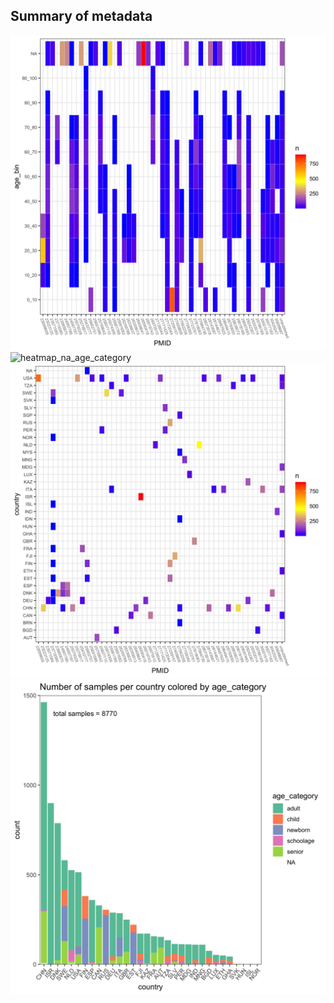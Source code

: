 ## Summary of metadata

![heatmap](heatmap_age.png)
![heatmap_na_age_category](heatmap_na_age_category.png.png)
![heatmap_country](heatmap_country.png)
![country_age_bar](country_age_bargraph.png)
